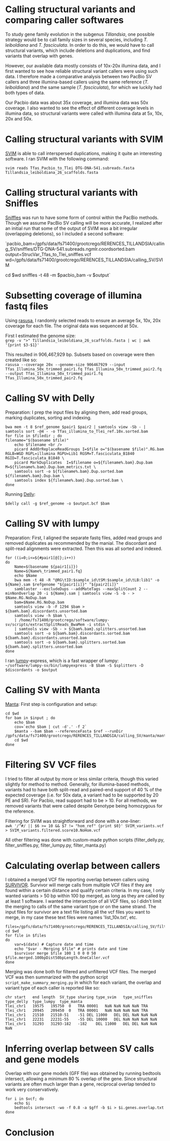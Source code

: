 # Calling structural variants and comparing caller softwares

To study gene family evolution in the subgenus *Tillandsia*, one possible strategy would be to call family sizes in several  species, including *T. leiboldiana* and *T. fasciculata*. In order to do this, we would have to call structural variants, which include deletions and duplications, and find variants that overlap with genes.

However, our available data mostly consists of 10x-20x illumina data, and I first wanted to see how reliable structural variant callers were using such data. I therefore made a comparative analysis between two PacBio SV callers and three illumina-based callers using the same reference (*T. leiboldiana*) and the same sample (*T. fasciculata*), for which we luckily had both types of data.

Our Pacbio data was about 35x coverage, and illumina data was 50x coverage. I also wanted to see the effect of different coverage levels in illumina data, so structural variants were called with illumina data at 5x, 10x, 20x and 50x.

# Calling structural variants with SVIM

[SVIM](https://github.com/eldariont/svim) is able to call interspersed duplications, making it quite an interesting software. I ran SVIM with the following command:

`svim reads Tfas_Pacbio_to_Tlei DTG-DNA-541.subreads.fasta Tillandsia_leiboldiana_26_scaffolds.fasta`

# Calling structural variants with Sniffles

[Sniffles](https://github.com/fritzsedlazeck/Sniffles) was run to have some form of control within the PacBio methods. Though we assume PacBio SV calling will be more accurate, I realized after an initial run that some of the output of SVIM was a bit irregular (overlapping deletions), so I included a second software:

`pacbio_bam=/gpfs/data/fs71400/grootcrego/RERENCES_TILLANDSIA/calling_SV/sniffles/DTG-DNA-541.subreads.ngmlr.coordsorted.bam
output=StrucVar_Tfas_to_Tlei_sniffles.vcf
wd=/gpfs/data/fs71400/grootcrego/RERENCES_TILLANDSIA/calling_SV/SVIM

cd $wd
sniffles -t 48 -m $pacbio_bam -v $output`

# Subsetting coverage of illumina fastq files

Using [rasusa](https://github.com/mbhall88/rasusa), I randomly selected reads to ensure an average 5x, 10x, 20x coverage for each file. The original data was sequenced at 50x.

First I estimated the genome size:  
`grep -v ">" Tillandsia_leiboldiana_26_scaffolds.fasta | wc | awk '{print $3-$1}'`

This resulted in 906,467,929 bp. Subsets based on coverage were then created like so:  
`rasusa --coverage 20x --genome-size 906467929 --input Tfas_Illumina_50x_trimmed_pair1.fq Tfas_Illumina_50x_trimmed_pair2.fq --output Tfas_Illumina_50x_trimmed_pair1.fq Tfas_Illumina_50x_trimmed_pair2.fq`

# Calling SV with Delly

Preparation:
I prep the input files by aligning them, add read groups, marking duplicates, sorting and indexing.

    bwa mem -t 8 $ref_genome $pair1 $pair2 | samtools view -Sb - | samtools sort -@4 - -o Tfas_illumina_to_Tlei_ref.10x.sorted.bam  
    for file in $filedir ; do
    filename="$(basename $file)"  
        echo $filename <br />
        picard AddOrReplaceReadGroups I=$file o="$(basename $file)".RG.bam RGLB=WGD RGPL=illumina RGPU=Lib1 RGSM=T.fasciculata_B1840 RGID=T.fasciculata_B1840 \
        picard MarkDuplicates  I=$filename o=${filename%.bam}.Dup.bam M=${filename%.bam}.Dup.bam_metrics.txt \
        samtools sort -o ${filename%.bam}.Dup.sorted.bam ${filename%.bam}.Dup.bam \
        samtools index ${filename%.bam}.Dup.sorted.bam \
    done

Running [Delly](https://github.com/dellytools/delly):

`$delly call -g $ref_genome -o $output.bcf $bam`

# Calling SV with lumpy

Preparation:
First, I aligned the separate fastq files, added read groups and removed duplicates as recommended by the manial. The discordant and split-read alignments were extracted. Then this was all sorted and indexed.

    for ((i=0;i<=${#pair1[@]};i++))
    do
        Name=$(basename ${pair1[i]})
		Name=${Name%_trimmed_pair1.fq}
		echo $Name
		bwa mem -t 48 -R "@RG\tID:$sample_id\tSM:$sample_id\tLB:lib1" -o ${Name}.sam $refgenome "${pair1[i]}" "${pair2[i]}"
		samblaster --excludeDups --addMateTags --maxSplitCount 2 --minNonOverlap 20 -i ${Name}.sam | samtools view -S -b - > $Name.RG.NoDup.bam
		bam=$Name.RG.NoDup.bam
		samtools view -b -F 1294 $bam > ${bam%.bam}.discordants.unsorted.bam
		samtools view -h $bam \
		| /home/fs71400/grootcrego/software/lumpy-sv/scripts/extractSplitReads_BwaMem -i stdin \
		| samtools view -Sb - > ${bam%.bam}.splitters.unsorted.bam
        samtools sort -o ${bam%.bam}.discordants.sorted.bam ${bam%.bam}.discordants.unsorted.bam
        samtools sort -o ${bam%.bam}.splitters.sorted.bam ${bam%.bam}.splitters.unsorted.bam
    done

I ran [lumpy](https://github.com/arq5x/lumpy-sv)-express, which is a fast wrapper of lumpy:  
`~/software/lumpy-sv/bin/lumpyexpress -B $bam -S $splitters -D $discordants -o $output`

# Calling SV with Manta

[Manta](https://github.com/Illumina/manta): First step is configuration and setup:

    cd $wd
    for bam in $input ; do
	    echo $bam
	    cov=`echo $bam | cut -d'.' -f 2`
        $manta --bam $bam --referenceFasta $ref --runDir /gpfs/data/fs71400/grootcrego/RERENCES_TILLANDSIA/calling_SV/manta/manta_$cov
        cd $wd
    done

# Filtering SV VCF files

I tried to filter all output by more or less similar criteria, though this varied slightly for method to method. Generally, for illumina-based methods, variants had to have both split-read and paired-end support of 40 % of the expected coverage (i.e. for 50x data, a variant had to be supported by 20 PE and SR). For Pacbio, read support had to be > 10. For all methods, we removed variants that were called despite Genotype being homozygous for the reference.

Filtering for SVIM was straightforward and done with a one-liner:  
`awk '/^#/ || $6 >= 10 && $7 != "hom_ref" {print $0}' SVIM_variants.vcf > SVIM_variants.filtered.score10.NoHom.vcf`

All other filtering was done with custom-made python scripts (filter_delly.py, filter_sniffles.py, filter_lumpy.py, filter_manta.py)

# Calculating overlap between callers

I obtained a merged VCF file reporting overlap between callers using [SURVIVOR](https://github.com/fritzsedlazeck/SURVIVOR/wiki). Survivor will merge calls from multiple VCF files if they are found within a certain distance and qualify certain criteria. In my case, I only wanted variants > 50 bp within 100 bp merged, as long as they are called by at least 1 software. I wanted the intersection of all VCF files, so I didn't limit the merging to calls of the same variant type or on the same strand. The input files for survivor are a text file listing all the vcf files you want to merge, in my case these text files were names 'list_10x.txt', etc.

    files=/gpfs/data/fs71400/grootcrego/RERENCES_TILLANDSIA/calling_SV/filter_vcf_files/list_*
    cd $wd
    for file in $files
    do
	    var=$(date) # Capture date and time
	    echo "$var - Merging $file" # prints date and time
	    $survivor merge $file 100 1 0 0 0 50 $file.merged.100bpDist50bpLength.OneCaller.vcf
    done

Merging was done both for filtered and unfiltered VCF files.
The merged VCF was then summarized with the python script `script_make_summary_merging.py` in which for each variant, the overlap and variant type of each caller is reported like so:

    chr	start	end	length	SV_type	sharing	type_svim	type_sniffles	type_delly	type_lumpy	type_manta
    Tlei_chr1	19575	195750	0	TRA	00001	NaN	NaN	NaN	NaN	TRA
    Tlei_chr1	20945	209450	0	TRA	00001	NaN	NaN	NaN	NaN	TRA
    Tlei_chr1	21510	21510-51	-51	DEL	11000	DEL	DEL	NaN	NaN	NaN
    Tlei_chr1	22231	22231-55	-55	DEL	10000	DEL	NaN	NaN	NaN	NaN
    Tlei_chr1	31293	31293-182	-182	DEL	11000	DEL	DEL	NaN	NaN	NaN


# Inferring overlap between SV calls and gene models

Overlap with our gene models (GFF file) was obtained by running bedtools intersect, allowing a minimum 80 % overlap of the gene. Since structural variants are often much larger than a gene, reciprocal overlap tended to work very conservatively.

    for i in $vcf; do
	    echo $i
	    bedtools intersect -wo -f 0.8 -a $gff -b $i > $i.genes.overlap.txt
    done

# Conclusion
